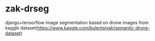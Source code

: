 # zak-drseg
django+tensorflow image segmentation based on drone images from kaggle dataset(https://www.kaggle.com/bulentsiyah/semantic-drone-dataset)
